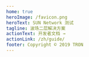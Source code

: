 ```yaml
---
home: true
heroImage: /favicon.png
heroText: SUN Network 测试
tagline: 波场二层解决方案
actionText: 开发者文档 →
actionLink: /zh/guide/
footer: Copyright © 2019 TRON
---
```


<nodelist/>
<token/>
